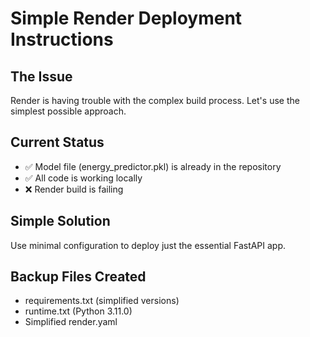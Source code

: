 # Simple Render Deployment Instructions

## The Issue
Render is having trouble with the complex build process. Let's use the simplest possible approach.

## Current Status
- ✅ Model file (energy_predictor.pkl) is already in the repository
- ✅ All code is working locally
- ❌ Render build is failing

## Simple Solution
Use minimal configuration to deploy just the essential FastAPI app.

## Backup Files Created
- requirements.txt (simplified versions)
- runtime.txt (Python 3.11.0)
- Simplified render.yaml